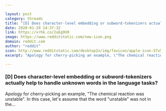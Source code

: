 ```yaml
---

layout: post
category: threads
title: "[D] Does character-level embedding or subword-tokenizers actually help to handle unknown words in the language tasks?"
date: 2020-01-29 14:37:32
link: https://vrhk.co/2uEg9V0
image: https://www.redditstatic.com/new-icon.png
domain: reddit.com
author: "reddit"
icon: http://www.redditstatic.com/desktop2x/img/favicon/apple-icon-57x57.png
excerpt: "Apology for cherry-picking an example, \"The chemical reaction was unstable\". In this case, let's assume that the word \"unstable\" was not in the..."

---
```


### [D] Does character-level embedding or subword-tokenizers actually help to handle unknown words in the language tasks?

Apology for cherry-picking an example, "The chemical reaction was unstable". In this case, let's assume that the word "unstable" was not in the...